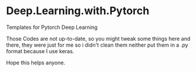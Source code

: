 # Deep.Learning.with.Pytorch
Templates for Pytorch Deep Learning 

Those Codes are not up-to-date, so you might tweak some things here and there, they were just for me so i didn't clean them neither put them in a .py format because I use keras.

Hope this helps anyone.
